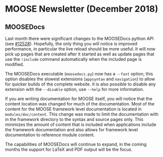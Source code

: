 # MOOSE Newsletter (December 2018)

## MOOSEDocs

Last month there were significant changes to the MOOSEDocs python API
(see [#12528](https://github.com/idaholab/moose/pull/12528)). Hopefully, the only thing you will
notice is improved performance, in particular the live reload should be more useful. It will now
pick up pages that are created after it started as well as update pages that use the `!include`
command automatically when the included page is modified.

The MOOSEDocs executable (`moosedocs.py`) now has a `--fast` option, this option disables the
slowest extensions (`appsyntax` and `navigation`) to allow for quicker builds of the complete
website. It is also possible to disable any extension with the `--disable` option, use `--help` for
more information.

If you are writing documentation for MOOSE itself, you will notice that the content location
was changed for much of the documentation. Most of the content for the MOOSE framework level
documentation is located in `modules/doc/content`. This change was made to limit the documentation
with in the framework directory to the syntax and source pages only. This minimizes the amount of
content that is included when applications include the framework documentation and also allows for
framework level documentation to reference module content.

The capabilities of MOOSEDocs will continue to expand, in the coming months the support for LaTeX
and PDF output will be the focus.

